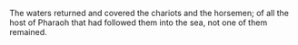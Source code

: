 The waters returned and covered the chariots and the horsemen; of all the host of Pharaoh that had followed them into the sea, not one of them remained.
